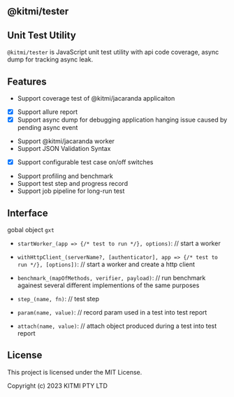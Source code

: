 ## @kitmi/tester

## Unit Test Utility

`@kitmi/tester` is JavaScript unit test utility with api code coverage, async dump for tracking async leak.

## Features

* Support coverage test of @kitmi/jacaranda applicaiton 
* [x] Support allure report
* [x] Support async dump for debugging application hanging issue caused by pending async event
* Support @kitmi/jacaranda worker 
* Support JSON Validation Syntax
* [x] Support configurable test case on/off switches
* Support profiling and benchmark
* Support test step and progress record
* Support job pipeline for long-run test

## Interface

gobal object `gxt`

-   `startWorker_(app => {/* test to run */}, options)`: // start a worker

-   `withHttpClient_(serverName?, [authenticator], app => {/* test to run */}, [options])`: // start a worker and create a http client

-   `benchmark_(mapOfMethods, verifier, payload)`: // run benchmark againest several different implementions of the same purposes

-   `step_(name, fn)`: // test step

-   `param(name, value)`: // record param used in a test into test report

-   `attach(name, value)`: // attach object produced during a test into test report

## License

This project is licensed under the MIT License.

Copyright (c) 2023 KITMI PTY LTD